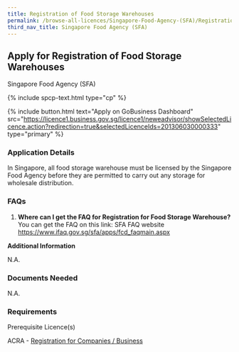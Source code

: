 ```yaml
---
title: Registration of Food Storage Warehouses
permalink: /browse-all-licences/Singapore-Food-Agency-(SFA)/Registration-of-Food-Storage-Warehouses
third_nav_title: Singapore Food Agency (SFA)
---
```


## Apply for Registration of Food Storage Warehouses

Singapore Food Agency (SFA)

{% include spcp-text.html type="cp" %}

{% include button.html text="Apply on GoBusiness Dashboard" src="https://licence1.business.gov.sg/licence1/neweadvisor/showSelectedLicence.action?redirection=true&selectedLicenceIds=201306030000333" type="primary" %}

### Application Details

<p>In Singapore, all food storage warehouse must be licensed by the Singapore Food Agency before they are permitted to carry out any storage for wholesale distribution.</p>
 <h3>FAQs</h3>
 <ol>
 <li><strong>Where can I get the FAQ for Registration for Food Storage Warehouse?</strong> <br />You can get the FAQ on this link: SFA FAQ website <a href="https://www.ifaq.gov.sg/sfa/apps/fcd_faqmain.aspx" target="_blank" rel="noopener">https://www.ifaq.gov.sg/sfa/apps/fcd_faqmain.aspx</a></li>
 </ol>

**Additional Information**

N.A.

### Documents Needed

N.A.

### Requirements

<p>Prerequisite Licence(s)</p>
 <p>ACRA - <a href="https://licence1.business.gov.sg/licence1/neweadvisor/showSelectedLicence.action?redirection=true&selectedLicenceIds=201301080000175" target="_blank" rel="noopener">Registration for Companies / Business</a></p>

